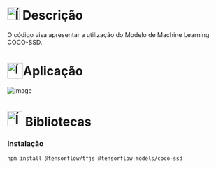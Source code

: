 # <img src="https://github.com/user-attachments/assets/caabfdf0-0f9e-44a3-8200-c6579fe87887" alt="Ícone de descrição" width="28"> Descrição
O código visa apresentar a utilização do Modelo de Machine Learning COCO-SSD.

# <sub><img src="https://img.icons8.com/?size=100&id=n3QRpDA7KZ7P&format=png&color=000000" alt="Ícone do TensorFlow" width="36"></sub>Aplicação
![image](https://github.com/user-attachments/assets/2425a8fb-4b7e-4b6a-824d-ddf3a943db10)

#  <img src="https://img.icons8.com/?size=100&id=kPS7m4HWjQjR&format=png&color=000000" alt="Ícone dos livros" width="34"> Bibliotecas
### Instalação
```
npm install @tensorflow/tfjs @tensorflow-models/coco-ssd
```
